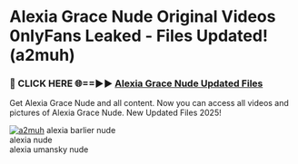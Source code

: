 # Alexia Grace Nude Original Videos 0nlyFans Leaked - Files Updated! (a2muh)

<h3>🔴 CLICK HERE 🌐==►► <a href="https://tinyurl.com/52m3yx9h" rel="nofollow">Alexia Grace Nude Updated Files</a></h3>

Get Alexia Grace Nude and all content. Now you can access all videos and pictures of Alexia Grace Nude. New Updated Files 2025!

[![a2muh](https://i.imgur.com/TnHtlc8.gif)](https://tinyurl.com/52m3yx9h)
alexia barlier nude<br>
alexia nude<br>
alexia umansky nude